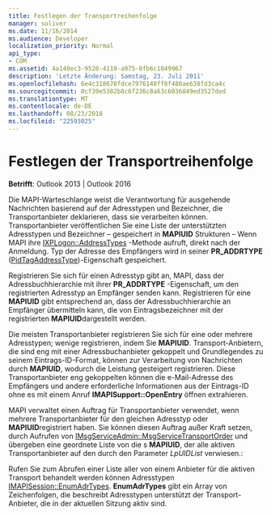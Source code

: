 ```yaml
---
title: Festlegen der Transportreihenfolge
manager: soliver
ms.date: 11/16/2014
ms.audience: Developer
localization_priority: Normal
api_type:
- COM
ms.assetid: 4a140ec3-9520-4119-a975-0fb6c1049967
description: 'Letzte Änderung: Samstag, 23. Juli 2011'
ms.openlocfilehash: 6e4c318678fdce7976140ff8f480ae638fd3ca4c
ms.sourcegitcommit: 0cf39e5382b8c6f236c8a63c6036849ed3527ded
ms.translationtype: MT
ms.contentlocale: de-DE
ms.lasthandoff: 08/23/2018
ms.locfileid: "22593025"
---
```

# <a name="setting-transport-order"></a>Festlegen der Transportreihenfolge

  
  
**Betrifft**: Outlook 2013 | Outlook 2016 
  
Die MAPI-Warteschlange weist die Verantwortung für ausgehende Nachrichten basierend auf der Adresstypen und Bezeichner, die Transportanbieter deklarieren, dass sie verarbeiten können. Transportanbieter veröffentlichen Sie eine Liste der unterstützten Adresstypen und Bezeichner – gespeichert in **MAPIUID** Strukturen – Wenn MAPI ihre [IXPLogon::AddressTypes](ixplogon-addresstypes.md) -Methode aufruft, direkt nach der Anmeldung. Typ der Adresse des Empfängers wird in seiner **PR_ADDRTYPE** ([PidTagAddressType](pidtagaddresstype-canonical-property.md))-Eigenschaft gespeichert.
  
Registrieren Sie sich für einen Adresstyp gibt an, MAPI, dass der Adressbuchhierarchie mit ihrer **PR_ADDRTYPE** -Eigenschaft, um den registrierten Adresstyp an Empfänger senden kann. Registrieren für eine **MAPIUID** gibt entsprechend an, dass der Adressbuchhierarchie an Empfänger übermitteln kann, die von Eintragsbezeichner mit der registrierten **MAPIUID**dargestellt werden.
  
Die meisten Transportanbieter registrieren Sie sich für eine oder mehrere Adresstypen; wenige registrieren, indem Sie **MAPIUID**. Transport-Anbietern, die sind eng mit einer Adressbuchanbieter gekoppelt und Grundlegendes zu seinem Eintrags-ID-Format, können zur Verarbeitung von Nachrichten durch **MAPIUID**, wodurch die Leistung gesteigert registrieren. Diese Transportanbieter eng gekoppelten können die e-Mail-Adresse des Empfängers und andere erforderliche Informationen aus der Eintrags-ID ohne es mit einem Anruf **IMAPISupport::OpenEntry** öffnen extrahieren. 
  
MAPI verwaltet einen Auftrag für Transportanbieter verwendet, wenn mehrere Transportanbieter für den gleichen Adresstyp oder **MAPIUID**registriert haben. Sie können diesen Auftrag außer Kraft setzen, durch Aufrufen von [IMsgServiceAdmin::MsgServiceTransportOrder](imsgserviceadmin-msgservicetransportorder.md) und übergeben eine geordnete Liste von die s **MAPIUID**, der alle aktiven Transportanbieter auf den durch den Parameter _LpUIDList_ verwiesen.: 
  
Rufen Sie zum Abrufen einer Liste aller von einem Anbieter für die aktiven Transport behandelt werden können Adresstypen [IMAPISession::EnumAdrTypes](imapisession-enumadrtypes.md). **EnumAdrTypes** gibt ein Array von Zeichenfolgen, die beschreibt Adresstypen unterstützt der Transport-Anbieter, die in der aktuellen Sitzung aktiv sind. 
  


